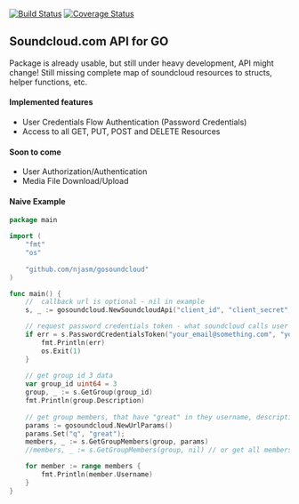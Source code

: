 [![Build Status](https://travis-ci.org/njasm/gosoundcloud.svg?branch=master)](https://travis-ci.org/njasm/gosoundcloud) 
[![Coverage Status](https://coveralls.io/repos/njasm/gosoundcloud/badge.svg?branch=master)](https://coveralls.io/r/njasm/gosoundcloud?branch=master)

## Soundcloud.com API for GO

Package is already usable, but still under heavy development, API might change!
Still missing complete map of soundcloud resources to structs, helper functions, etc.

#### Implemented features 

* User Credentials Flow Authentication (Password Credentials)
* Access to all GET, PUT, POST and DELETE Resources

#### Soon to come

* User Authorization/Authentication
* Media File Download/Upload

#### Naive Example

```go
package main

import (
    "fmt"
    "os"
    
    "github.com/njasm/gosoundcloud"
)

func main() {
    //  callback url is optional - nil in example
    s, _ := gosoundcloud.NewSoundcloudApi("client_id", "client_secret", nil)

    // request password credentials token - what soundcloud calls user credentials authentication
    if err = s.PasswordCredentialsToken("your_email@something.com", "your_password"); err != nil {
        fmt.Println(err)
        os.Exit(1)
    }
    
    // get group id 3 data
    var group_id uint64 = 3
    group, _ := s.GetGroup(group_id)
    fmt.Println(group.Description)
    
    // get group members, that have "great" in they username, description, etc
    params := gosoundcloud.NewUrlParams()
    params.Set("q", "great");
    members, _ := s.GetGroupMembers(group, params)
    //members, _ := s.GetGroupMembers(group, nil) // or get all members

    for member := range members {
        fmt.Println(member.Username)
    }
}
```